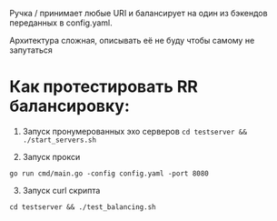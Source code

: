 Ручка / принимает любые URI и балансирует на один из бэкендов переданных в config.yaml.

Архитектура сложная, описывать её не буду чтобы самому не запутаться

# Как протестировать RR балансировку:

1) Запуск пронумерованных эхо серверов 
```cd testserver && ./start_servers.sh ```

2) Запуск прокси 

``` go run cmd/main.go -config config.yaml -port 8080 ```

3) Запуск curl скрипта 

``` cd testserver && ./test_balancing.sh ```